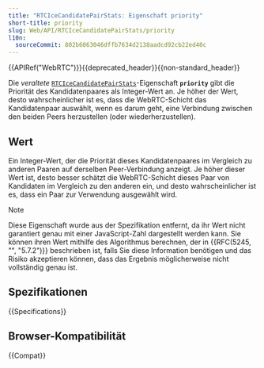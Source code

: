 ```yaml
---
title: "RTCIceCandidatePairStats: Eigenschaft priority"
short-title: priority
slug: Web/API/RTCIceCandidatePairStats/priority
l10n:
  sourceCommit: 802b6063046dffb7634d2138aadcd92cb22ed40c
---
```


{{APIRef("WebRTC")}}{{deprecated_header}}{{non-standard_header}}

Die _veraltete_ [`RTCIceCandidatePairStats`](/de/docs/Web/API/RTCIceCandidatePairStats)-Eigenschaft **`priority`** gibt die Priorität des Kandidatenpaares als Integer-Wert an. Je höher der Wert, desto wahrscheinlicher ist es, dass die WebRTC-Schicht das Kandidatenpaar auswählt, wenn es darum geht, eine Verbindung zwischen den beiden Peers herzustellen (oder wiederherzustellen).

## Wert

Ein Integer-Wert, der die Priorität dieses Kandidatenpaares im Vergleich zu anderen Paaren auf derselben Peer-Verbindung anzeigt. Je höher dieser Wert ist, desto besser schätzt die WebRTC-Schicht dieses Paar von Kandidaten im Vergleich zu den anderen ein, und desto wahrscheinlicher ist es, dass ein Paar zur Verwendung ausgewählt wird.

> [!NOTE]
> Diese Eigenschaft wurde aus der Spezifikation entfernt, da ihr Wert nicht garantiert genau mit einer JavaScript-Zahl dargestellt werden kann. Sie können ihren Wert mithilfe des Algorithmus berechnen, der in {{RFC(5245, "", "5.7.2")}} beschrieben ist, falls Sie diese Information benötigen und das Risiko akzeptieren können, dass das Ergebnis möglicherweise nicht vollständig genau ist.

## Spezifikationen

{{Specifications}}

## Browser-Kompatibilität

{{Compat}}
